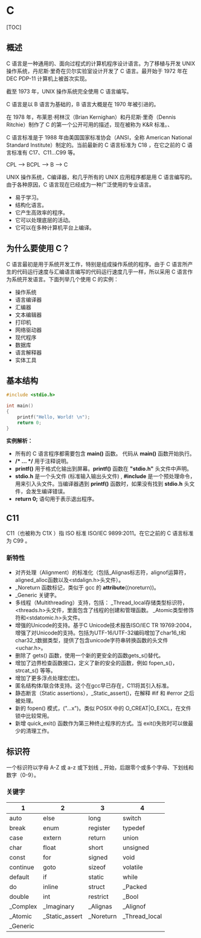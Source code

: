 # C

[TOC]

## 概述

C 语言是一种通用的、面向过程式的计算机程序设计语言。为了移植与开发 UNIX 操作系统，丹尼斯·里奇在贝尔实验室设计开发了 C 语言。最开始于 1972 年在 DEC PDP-11 计算机上被首次实现。

截至 1973 年，UNIX 操作系统完全使用 C 语言编写。

C 语言是以 B 语言为基础的，B 语言大概是在 1970 年被引进的。

在 1978 年，布莱恩·柯林汉（Brian Kernighan）和丹尼斯·里奇（Dennis Ritchie）制作了 C 的第一个公开可用的描述，现在被称为 K&R 标准。、

C 语言标准是于 1988 年由美国国家标准协会（ANSI，全称 American National Standard Institute）制定的。当前最新的 C 语言标准为 C18 ，在它之前的 C 语言标准有 C17、C11...C99 等。

CPL --> BCPL --> B --> C

UNIX 操作系统，C编译器，和几乎所有的 UNIX 应用程序都是用 C 语言编写的。由于各种原因，C 语言现在已经成为一种广泛使用的专业语言。

- 易于学习。
- 结构化语言。
- 它产生高效率的程序。
- 它可以处理底层的活动。
- 它可以在多种计算机平台上编译。

## 为什么要使用 C？

C 语言最初是用于系统开发工作，特别是组成操作系统的程序。由于 C 语言所产生的代码运行速度与汇编语言编写的代码运行速度几乎一样，所以采用 C 语言作为系统开发语言。下面列举几个使用 C 的实例：

- 操作系统
- 语言编译器
- 汇编器
- 文本编辑器
- 打印机
- 网络驱动器
- 现代程序
- 数据库
- 语言解释器
- 实体工具

## 基本结构

```c
#include <stdio.h>

int main()
{
    printf("Hello, World! \n");
    return 0;
}
```

**实例解析：**

- 所有的 C 语言程序都需要包含 **main()** 函数。 代码从 **main()** 函数开始执行。
- **/\* ... \*/** 用于注释说明。
- **printf()** 用于格式化输出到屏幕。**printf()** 函数在 **"stdio.h"** 头文件中声明。
- **stdio.h** 是一个头文件 (标准输入输出头文件) , **#include** 是一个预处理命令，用来引入头文件。当编译器遇到 **printf()** 函数时，如果没有找到 **stdio.h** 头文件，会发生编译错误。
- **return 0;** 语句用于表示退出程序。

## C11

C11（也被称为 C1X ）指 ISO 标准 ISO/IEC 9899:2011。在它之前的 C 语言标准为 C99 。

### 新特性

- 对齐处理（Alignment）的标准化（包括_Alignas标志符，alignof运算符，aligned_alloc函数以及<stdalign.h>头文件）。
- _Noreturn 函数标记，类似于 gcc 的 __attribute__((noreturn))。
- _Generic 关键字。
- 多线程（Multithreading）支持，包括：
   _Thread_local存储类型标识符，<threads.h>头文件，里面包含了线程的创建和管理函数。
   _Atomic类型修饰符和<stdatomic.h>头文件。
- 增强的Unicode的支持。基于C Unicode技术报告ISO/IEC TR  19769:2004，增强了对Unicode的支持。包括为UTF-16/UTF-32编码增加了char16_t和char32_t数据类型，提供了包含unicode字符串转换函数的头文件<uchar.h>。
- 删除了 gets() 函数，使用一个新的更安全的函数gets_s()替代。
- 增加了边界检查函数接口，定义了新的安全的函数，例如 fopen_s()，strcat_s() 等等。
- 增加了更多浮点处理宏(宏)。
- 匿名结构体/联合体支持。这个在gcc早已存在，C11将其引入标准。
- 静态断言（Static assertions），_Static_assert()，在解释 #if 和 #error 之后被处理。
- 新的 fopen() 模式，("…x")。类似 POSIX 中的 O_CREAT|O_EXCL，在文件锁中比较常用。
- 新增 quick_exit() 函数作为第三种终止程序的方式。当 exit()失败时可以做最少的清理工作。

## 标识符
一个标识符以字母 A-Z 或 a-z 或下划线 _ 开始，后跟零个或多个字母、下划线和数字（0-9）。

### 关键字

| 1        | 2              | 3         | 4             |
|----------|----------------|-----------|---------------|
| auto     | else           |	long      | switch        |
| break    | enum           |	register  | typedef       |
| case     | extern         |	return    | union         |
| char     | float 	        | short 	  | unsigned      |
| const    | for 	          | signed 	  | void          |
| continue | goto           | sizeof    | volatile      |
| default  | if             | static    | while         |
| do       | inline	        | struct 	  | _Packed       |
| double   | int            |	restrict  | _Bool         |
| _Complex | _Imaginary     | _Alignas  | _Alignof      |
| _Atomic  | _Static_assert | _Noreturn | _Thread_local |
| _Generic |
